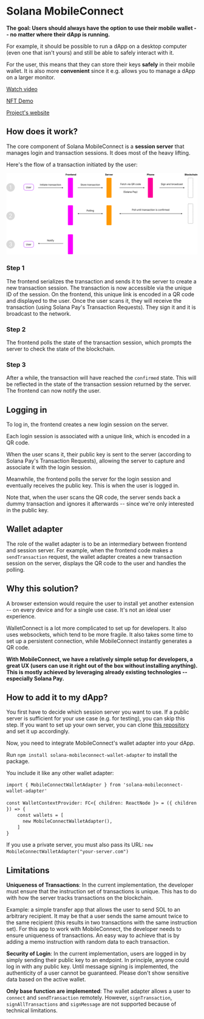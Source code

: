 # Solana MobileConnect

**The goal: Users should always have the option to use their mobile wallet -- no matter where their dApp is running.**

For example, it should be possible to run a dApp on a desktop computer (even one that isn't yours) and still be able to safely interact with it.

For the user, this means that they can store their keys **safely** in their mobile wallet. It is also more **convenient** since it e.g. allows you to manage a dApp on a larger monitor.

[Watch video](https://solana-mobileconnect.com/#demo)

[NFT Demo](https://solana-mobileconnect.com/nft-demo)

[Project's website](https://solana-mobileconnect.com)

## How does it work?

The core component of Solana MobileConnect is a **session server** that manages login and transaction sessions. It does most of the heavy lifting.

Here's the flow of a transaction initiated by the user:

![Transaction flow](/img/flow.svg)

### Step 1

The frontend serializes the transaction and sends it to the server to create a new transaction session. The transaction is now accessible via the unique ID of the session. On the frontend, this unique link is encoded in a QR code and displayed to the user. Once the user scans it, they will receive the transaction (using Solana Pay's Transaction Requests). They sign it and it is broadcast to the network.

### Step 2

The frontend polls the state of the transaction session, which prompts the server to check the state of the blockchain.

### Step 3

After a while, the transaction will have reached the `confirmed` state. This will be reflected in the state of the transaction session returned by the server. The frontend can now notify the user.

## Logging in

To log in, the frontend creates a new login session on the server.

Each login session is associated with a unique link, which is encoded in a QR code.

When the user scans it, their public key is sent to the server (according to Solana Pay's Transaction Requests), allowing the server to capture and associate it with the login session.

Meanwhile, the frontend polls the server for the login session and eventually receives the public key. This is when the user is logged in.

Note that, when the user scans the QR code, the server sends back a dummy transaction and ignores it afterwards -- since we're only interested in the public key.

## Wallet adapter

The role of the wallet adapter is to be an intermediary between frontend and session server. For example, when the frontend code makes a `sendTransaction` request, the wallet adapter creates a new transaction session on the server, displays the QR code to the user and handles the polling.

## Why this solution?

A browser extension would require the user to install yet another extension -- on every device and for a single use case. It's not an ideal user experience.

WalletConnect is a lot more complicated to set up for developers. It also uses websockets, which tend to be more fragile. It also takes some time to set up a persistent connection, while MobileConnect instantly generates a QR code.

**With MobileConnect, we have a relatively simple setup for developers, a great UX (users can use it right out of the box without installing anything). This is mostly achieved by leveraging already existing technologies -- especially Solana Pay.**

## How to add it to my dApp?

You first have to decide which session server you want to use.  If a public server is sufficient for your use case (e.g. for testing), you can skip this step. If you want to set up your own server, you can clone [this repository]() and set it up accordingly.

Now, you need to integrate MobileConnect's wallet adapter into your dApp.

Run `npm install solana-mobileconnect-wallet-adapter` to install the package.

You include it like any other wallet adapter:
```
import { MobileConnectWalletAdapter } from 'solana-mobileconnect-wallet-adapter'

const WalletContextProvider: FC<{ children: ReactNode }> = ({ children }) => {
    const wallets = [
      new MobileConnectWalletAdapter(),
    ]
}
```

If you use a private server, you must also pass its URL: `new MobileConnectWalletAdapter("your-server.com")`

## Limitations

**Uniqueness of Transactions**: In the current implementation, the developer must ensure that the instruction set of transactions is unique. This has to do with how the server tracks transactions on the blockchain.

Example: a simple transfer app that allows the user to send SOL to an arbitrary recipient. It may be that a user sends the same amount twice to the same recipient (this results in two transactions with the same instruction set). For this app to work with MobileConnect, the developer needs to ensure uniqueness of transactions. An easy way to achieve that is by adding a memo instruction with random data to each transaction.

**Security of Login**: In the current implementation, users are logged in by simply sending their public key to an endpoint. In principle, anyone could log in with any public key. Until message signing is implemented, the authenticity of a user cannot be guaranteed. Please don't show sensitive data based on the active wallet.

**Only base function are implemented**: The wallet adapter allows a user to `connect` and `sendTransaction` remotely. However, `signTransaction`, `signAllTransactions` and `signMessage` are not supported because of technical limitations.

